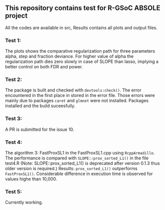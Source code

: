 ## This repository contains test for R-GSoC ABSOLE project

All the codes are available in src, Results contains all plots and output files.

### Test 1: 
The plots shows the comparative regularization path for three parameters alpha, step and fraction deviance. For higher value of alpha the regularization path dies zero slowly in case of SLOPE than lasso, implying a better control on both FDR and power.

### Test 2:
The package is bulit and checked with `devtools:check()`. The error encountered in the first place in stored in the error file. Those errors were mainly due to packages `caret` and `glmnet` were not installed. Packages installed and the build suceesfully.

### Test 3:
A PR is submitted for the issue 10.

### Test 4:
The algorithm 3: FastProxSL1 in the FastProxSL1.cpp using `RcppArmadillo`. The performance is compared with `SLOPE::prox_sorted_L1()` in the file test4.R (Note: SLOPE::prox_sorted_L1() is deprecated after version 0.1.3 thus older version is required.) 
Results: `prox_sorted_L1()` outperforms `FastProxSL1()`. Considerable difference in execution time is observed for values highe than 10,000. 

### Test 5: 
Currently working.
